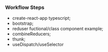 ### Workflow Steps

-   create-react-app typescript;
-   bootstrap;
-   reduser fuctional/class component example;
-   combineReducers;
-   thunk;
-   useDispatch/useSelector
